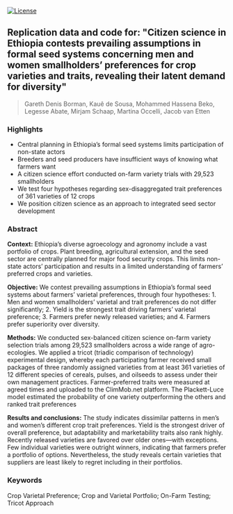 <!-- badges: start -->
[![License](https://img.shields.io/badge/License-CC%20BY%204.0-blue.svg)](https://creativecommons.org/licenses/by/4.0/deed.en) 
<!-- badges: end --> 

## Replication data and code for: "Citizen science in Ethiopia contests prevailing assumptions in formal seed systems concerning men and women smallholders’ preferences for crop varieties and traits, revealing their latent demand for diversity"
> Gareth Denis Borman, Kauê de Sousa, Mohammed Hassena Beko, Legesse Abate, Mirjam Schaap, Martina Occelli, Jacob van Etten


### Highlights
- Central planning in Ethiopia’s formal seed systems limits participation of non-state actors
- Breeders and seed producers have insufficient ways of knowing what farmers want
- A citizen science effort conducted on-farm variety trials with 29,523 smallholders
- We test four hypotheses regarding sex-disaggregated trait preferences of 361 varieties of 12 crops
- We position citizen science as an approach to integrated seed sector development

### Abstract

**Context:** Ethiopia’s diverse agroecology and agronomy include a vast portfolio of crops. Plant breeding, agricultural extension, and the seed sector are centrally planned for major food security crops. This limits non-state actors’ participation and results in a limited understanding of farmers’ preferred crops and varieties.

**Objective:** We contest prevailing assumptions in Ethiopia’s formal seed systems about farmers’ varietal preferences, through four hypotheses: 1. Men and women smallholders’ varietal and trait preferences do not differ significantly; 2. Yield is the strongest trait driving farmers’ varietal preference; 3. Farmers prefer newly released varieties; and 4. Farmers prefer superiority over diversity.

**Methods:** We conducted sex-balanced citizen science on-farm variety selection trials among 29,523 smallholders across a wide range of agro-ecologies. We applied a tricot (triadic comparison of technology) experimental design, whereby each participating farmer received small packages of three randomly assigned varieties from at least 361 varieties of 12 different species of cereals, pulses, and oilseeds to assess under their own management practices. Farmer-preferred traits were measured at agreed times and uploaded to the ClimMob.net platform. The Plackett-Luce model estimated the probability of one variety outperforming the others and ranked trait preferences 

**Results and conclusions:** The study indicates dissimilar patterns in men’s and women’s different crop trait preferences. Yield is the strongest driver of overall preference, but adaptability and marketability traits also rank highly. Recently released varieties are favored over older ones―with exceptions. Few individual varieties were outright winners, indicating that farmers prefer a portfolio of options. Nevertheless, the study reveals certain varieties that suppliers are least likely to regret including in their portfolios.

### Keywords
Crop Varietal Preference; Crop and Varietal Portfolio; On-Farm Testing; Tricot Approach
